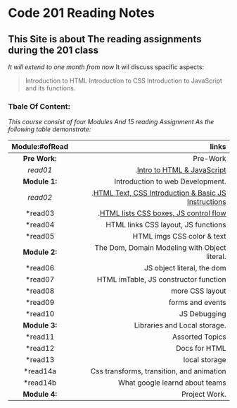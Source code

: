 # Code 201 Reading Notes
## This Site is about The reading assignments during the 201 class
*It will extend to one month from now*
It wil discuss spacific aspects:
> Introduction to HTML
> Introduction to CSS
> Introduction to JavaScript and its functions.

### Tbale Of Content:

*This course consist of four Modules And 15 reading Assignment As the following table demonstrate:*



Module:#ofRead |  links  |
:-----------------: |-------------:
**Pre Work:** |Pre-Work
  *read01*|.[Intro to HTML & JavaScript](https://mrabdsaif.github.io/reading-notes-201/read01)
**Module 1:** |Introduction to web Development.
  *read02*| .[HTML Text, CSS Introduction & Basic JS Instructions](https://mrabdsaif.github.io/reading-notes-201/read02)
  *read03| .[HTML lists CSS boxes, JS control flow](https://mrabdsaif.github.io/reading-notes-201/read03) 
 *read04|HTML links CSS layout, JS functions
  |*read05|HTML imgs CSS color & text
**Module 2:** |The Dom, Domain Modeling with Object literal.
 *read06|JS object literal, the dom
 *read07|HTML imTable, JS constructor function
 *read08|more CSS layout
 *read09|forms and events
 *read10|JS Debugging
**Module 3:** |Libraries and Local storage.
 *read11|Assorted Topics
 *read12|Docs for HTML
 *read13|local storage
 *read14a|Css transforms, transition, and animation
 *read14b|What google learnd about teams
**Module 4:**| Project Work.



